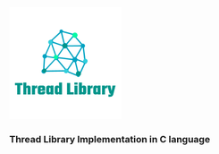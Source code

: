 ![ThreadLibraryLogo](https://github.com/PrajwalAdsul/ThreadLibrary/blob/master/ThreadLibraryLogo.png)
### Thread Library Implementation in C language
